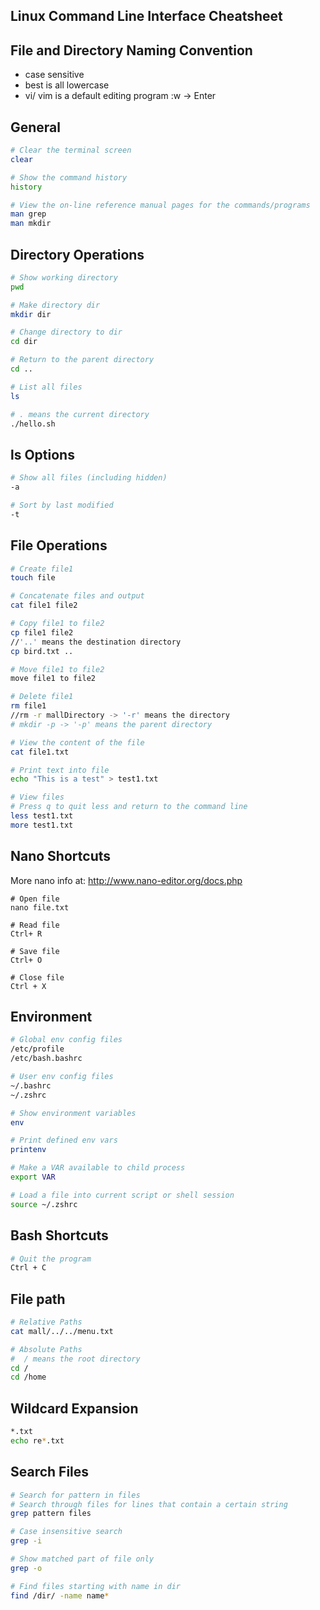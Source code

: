 ## Linux Command Line Interface Cheatsheet

## File and Directory Naming Convention
* case sensitive
* best is all lowercase
* vi/ vim is a  default editing program
:w -> Enter

## General
```bash
# Clear the terminal screen
clear

# Show the command history
history

# View the on-line reference manual pages for the commands/programs
man grep
man mkdir
```

## Directory Operations
```bash
# Show working directory
pwd

# Make directory dir
mkdir dir

# Change directory to dir
cd dir

# Return to the parent directory
cd ..

# List all files
ls

# . means the current directory
./hello.sh
```

## ls Options
```bash
# Show all files (including hidden)
-a

# Sort by last modified
-t
```

## File Operations
```bash
# Create file1
touch file

# Concatenate files and output
cat file1 file2

# Copy file1 to file2
cp file1 file2
//'..' means the destination directory
cp bird.txt .. 

# Move file1 to file2
move file1 to file2

# Delete file1
rm file1
//rm -r mallDirectory -> '-r' means the directory
# mkdir -p -> '-p' means the parent directory

# View the content of the file
cat file1.txt

# Print text into file
echo "This is a test" > test1.txt

# View files
# Press q to quit less and return to the command line
less test1.txt
more test1.txt
```

## Nano Shortcuts
More nano info at: [ http:/­/ww­w.n­ano­-ed­ito­r.o­rg/­doc­s.php](http:/­/ww­w.n­ano­-ed­ito­r.o­rg/­doc­s.php) 
```
# Open file
nano file.txt

# Read file
Ctrl+ R

# Save file
Ctrl+ O

# Close file
Ctrl + X

```

## Environment
```bash
# Global env config files
/etc/profile
/etc/bash.bashrc

# User env config files
~/.bashrc
~/.zshrc

# Show environment variables
env 

# Print defined env vars
printenv

# Make a VAR available to child process
export VAR

# Load a file into current script or shell session
source ~/.zshrc
```

## Bash Shortcuts
```bash
# Quit the program
Ctrl + C
```

## File path
```BASH
# Relative Paths
cat mall/../../menu.txt 

# Absolute Paths
#  / means the root directory
cd / 
cd /home
```

## Wildcard Expansion
```BASH
*.txt
echo re*.txt
```

## Search Files
```bash
# Search for pattern in files
# Search through files for lines that contain a certain string
grep pattern files

# Case insensitive search
grep -i

# Show matched part of file only
grep -o

# Find files starting with name in dir
find /dir/ -name name*
```



